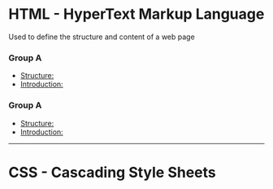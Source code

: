 <h1>HTML - HyperText Markup Language</h1>
<div>Used to define the structure and content of a web page</div>
<h3>Group A</h3>
<ul>
  <li> <a href="">Structure:</a></li>
  <li><a href="">Introduction:</a></li>
</ul>
<h3>Group A</h3>
<ul>
  <li> <a href="">Structure:</a></li>
  <li><a href="">Introduction:</a></li>
</ul>
<hr>
<h1>CSS - Cascading Style Sheets</h1>
